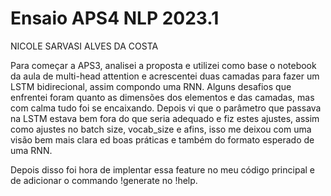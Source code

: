 # Ensaio APS4 NLP 2023.1
NICOLE SARVASI ALVES DA COSTA

Para começar a APS3, analisei a proposta e utilizei como base o notebook da aula de multi-head attention e acrescentei duas camadas para fazer um LSTM bidirecional, assim compondo uma RNN. Alguns desafios que enfrentei foram quanto as dimensões dos elementos e das camadas, mas com calma tudo foi se encaixando. Depois vi que o parâmetro que passava na LSTM estava bem fora do que seria adequado e fiz estes ajustes, assim como ajustes no batch size, vocab_size e afins, isso me deixou com uma visão bem mais clara ed boas práticas e também do formato esperado de uma RNN.

Depois disso foi hora de implentar essa feature no meu código principal e de adicionar o commando !generate no !help. 